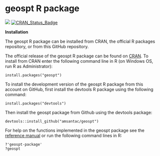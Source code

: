 geospt R package
======

[![](https://cranlogs.r-pkg.org/badges/geospt)](https://cran.rstudio.com/web/packages/geospt/index.html)
[![CRAN_Status_Badge](https://www.r-pkg.org/badges/version/geospt)](https://cran.r-project.org/package=geospt)

**Installation**

The geospt R package can be installed from CRAN, the official R packages repository, or from this GitHub repository.

The official release of the geospt R package can be found on [CRAN](http://cran.r-project.org/package=geospt). To install from CRAN enter the following command line in R (on Windows OS, run R as Administrator): 

```{r}
install.packages("geospt")
```

To install the development version of the geospt R package from this account on GitHub, first install the devtools R package using the following command:

```{r}
install.packages("devtools")
```

Then install the geospt package from Github using the devtools package:

```{r}
devtools::install_github("amsantac/geospt")
```

For help on the functions implemented in the geospt package see the [reference manual](/geospt.pdf) or run the following command lines in R:

```{r}
?'geospt-package'
?geospt
```
